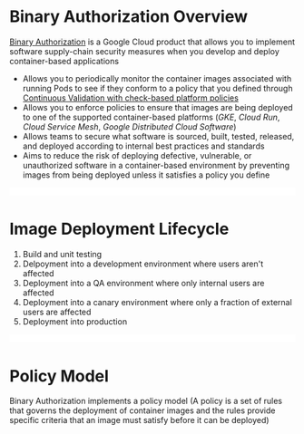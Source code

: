 # Binary Authorization Overview

[Binary Authorization](https://cloud.google.com/binary-authorization/docs/overview#what-is-binauthz) is a Google Cloud product that allows you to implement software supply-chain security measures when you develop and deploy container-based applications

* Allows you to periodically monitor the container images associated with running Pods to see if they conform to a policy that you defined through [Continuous Validation with check-based platform policies](https://cloud.google.com/binary-authorization/docs/overview#cv)
* Allows you to enforce policies to ensure that images are being deployed to one of the supported container-based platforms (*GKE*, *Cloud Run*, *Cloud Service Mesh*, *Google Distributed Cloud Software*)
* Allows teams to secure what software is sourced, built, tested, released, and deployed according to internal best practices and standards
* Aims to reduce the risk of deploying defective, vulnerable, or unauthorized software in a container-based environment by preventing images from being deployed unless it satisfies a policy you define

![](https://github.com/JonmarCorpuz/LetsLearn/blob/main/Assets/Whitespace.png)

# Image Deployment Lifecycle

1. Build and unit testing
2. Delpoyment into a development environment where users aren't affected
3. Deployment into a QA environment where only internal users are affected
4. Deployment into a canary environment where only a fraction of external users are affected
5. Deployment into production

![](https://github.com/JonmarCorpuz/LetsLearn/blob/main/Assets/Whitespace.png)

# Policy Model

Binary Authorization implements a policy model (A policy is a set of rules that governs the deployment of container images and the rules provide specific criteria that an image must satisfy before it can be deployed)
